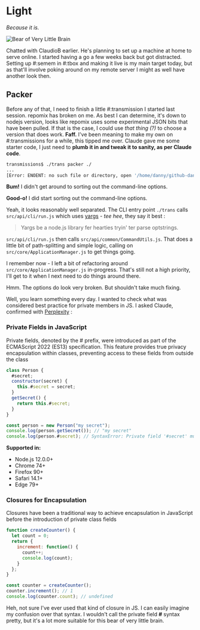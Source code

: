 # Light

*Because it is.*

![Bear of Very Little Brain](media/images/2025-01/bear-of-little-brain.png)

Chatted with ClaudioB earlier. He's planning to set up a machine at home to serve online. I started having a go a few weeks back but got distracted. Setting up #:semem in #:tbox and making it live is my main target today, but as that'll involve poking around on my remote server I might as well have another look then.

## Packer

Before any of that, I need to finish a little #:transmission I started last session. repomix has broken on me. As best I can determine, it's down to nodejs version, looks like repomix uses some experimental JSON bits that have been pulled. If that is the case, I could use *that thing (?)* to choose a version that does work. **Faff.** I've been meaning to make my own on #:transmissions for a while, this tipped me over. Claude gave me some starter code, I just need to **plumb it in and tweak it to sanity, as per Claude code**.

```sh
transmissions$ ./trans packer ./
...
[Error: ENOENT: no such file or directory, open '/home/danny/github-danny/transmissions/manifest.ttl']
```

**Bum!** I didn't get around to sorting out the command-line options.

**Good-o!** I did start sorting out the command-line options.

Yeah, it looks reasonably well separated. The CLI entry point `./trans` calls `src/api/cli/run.js` which uses [yargs](https://yargs.js.org/) - *tee hee*, they say it best :

> Yargs be a node.js library fer hearties tryin' ter parse optstrings.

`src/api/cli/run.js` then calls `src/api/common/CommandUtils.js`. That does a little bit of path-splitting and simple logic, calling on `src/core/ApplicationManager.js` to get things going.

I remember now - I left a bit of refactoring around `src/core/ApplicationManager.js` in-progress. That's still not a high priority, I'll get to it when I next need to do things around there.

Hmm. The options do look very broken. But shouldn't take much fixing.

Well, you learn something every day. I wanted to check what was considered best practice for private members in JS. I asked Claude, confirmed with [Perplexity](https://www.perplexity.ai/) :

### Private Fields in JavaScript

Private fields, denoted by the # prefix, were introduced as part of the ECMAScript 2022 (ES13) specification. This feature provides true privacy encapsulation within classes, preventing access to these fields from outside the class

```javascript
class Person {
  #secret;
  constructor(secret) {
    this.#secret = secret;
  }
  getSecret() {
    return this.#secret;
  }
}

const person = new Person("my secret");
console.log(person.getSecret()); // "my secret"
console.log(person.#secret); // SyntaxError: Private field '#secret' must be declared in an enclosing class
```

**Supported in:**

* Node.js 12.0.0+
* Chrome 74+
* Firefox 90+
* Safari 14.1+
* Edge 79+

### Closures for Encapsulation

Closures have been a traditional way to achieve encapsulation in JavaScript before the introduction of private class fields

```javascript
function createCounter() {
  let count = 0;
  return {
    increment: function() {
      count++;
      console.log(count);
    }
  };
}

const counter = createCounter();
counter.increment(); // 1
console.log(counter.count); // undefined
```

Heh, not sure I've ever used that kind of closure in JS. I can easily imagine my confusion over that syntax. I wouldn't call the private field **#** syntax pretty, but it's a lot more suitable for this bear of very little brain.
